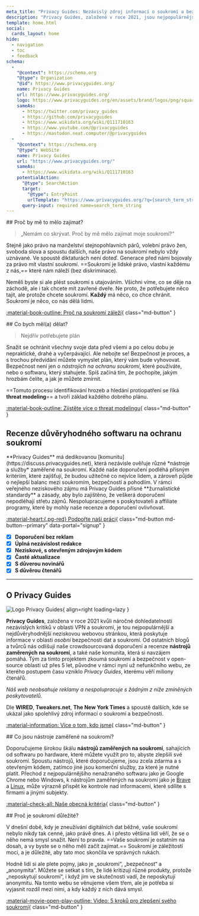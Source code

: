 ```yaml
---
meta_title: "Privacy Guides: Nezávislý zdroj informací o soukromí a bezpečnosti"
description: "Privacy Guides, založené v roce 2021, jsou nejpopulárnějším a nejdůvěryhodnějším neziskovým zdrojem pro hledání nástrojů na ochranu soukromí a učení se, jak lépe chránit svůj digitální život."
template: home.html
social:
  cards_layout: home
hide:
  - navigation
  - toc
  - feedback
schema:
  - 
    "@context": https://schema.org
    "@type": Organization
    "@id": https://www.privacyguides.org/
    name: Privacy Guides
    url: https://www.privacyguides.org/
    logo: https://www.privacyguides.org/en/assets/brand/logos/png/square/pg-yellow.png
    sameAs:
      - https://twitter.com/privacy_guides
      - https://github.com/privacyguides
      - https://www.wikidata.org/wiki/Q111710163
      - https://www.youtube.com/@privacyguides
      - https://mastodon.neat.computer/@privacyguides
  - 
    "@context": https://schema.org
    "@type": WebSite
    name: Privacy Guides
    url: "https://www.privacyguides.org/"
    sameAs:
      - https://www.wikidata.org/wiki/Q111710163
    potentialAction:
      "@type": SearchAction
      target:
        "@type": EntryPoint
        urlTemplate: "https://www.privacyguides.org/?q={search_term_string}"
      query-input: required name=search_term_string
---
```


<!-- markdownlint-disable -->
<div class="grid" markdown>
<div markdown>
## Proč by mě to mělo zajímat?

> „Nemám co skrývat. Proč by mě mělo zajímat moje soukromí?“

Stejně jako právo na manželství stejnopohlavních párů, volební právo žen, svoboda slova a spoustu dalších, naše právo na soukromí nebylo vždy uznávané. Ve spoustě diktaturách není doteď. Generace před námi bojovaly za právo mít vlastní soukromí. ==Soukromí je lidské právo, vlastní každému z nás,== které nám náleží (bez diskriminace).

Neměli byste si ale plést soukromí s utajováním. Všichni víme, co se děje na záchodě, ale i tak chcete mít zavřené dveře. Ne proto, že potřebujete něco tajit, ale protože chcete soukromí. **Každý** má něco, co chce chránit. Soukromí je něco, co nás dělá lidmi.

[:material-book-outline: Proč na soukromí záleží](basics/why-privacy-matters.md){ class="md-button" }
</div>

<div markdown>
## Co bych měl(a) dělat?

> Nejdřív potřebujete plán

Snažit se ochránit všechny svoje data před všemi a po celou dobu je nepraktické, drahé a vyčerpávající. Ale nebojte se! Bezpečnost je proces, a s trochou předvídání můžete vymyslet plán, který vám bude vyhovovat. Bezpečnost není jen o *nástrojích na ochranu soukromí*, které používáte, nebo o softwaru, který stahujete. Spíš začíná tím, že pochopíte, jakým hrozbám čelíte, a jak je můžete zmírnit.

==Tomuto procesu identifikování hrozeb a hledání protiopatření se říká **threat modeling**== a tvoří základ každého dobrého plánu.

[:material-book-outline: Zjistěte více o threat modelingu](basics/threat-modeling.md){ class="md-button" }
</div>
</div>

## Recenze důvěryhodného softwaru na ochranu soukromí

<div class="grid" markdown>

<div markdown>
**Privacy Guides** má dedikovanou [komunitu](https://discuss.privacyguides.net), která nezávisle ověřuje různé *nástroje a služby* zaměřené na soukromí. Každé naše doporučení podléhá přísným kritériím, které zajišťují, že budou užitečné co nejvíce lidem, a zároveň půjde o nejlepší balanc mezi soukromím, bezpečností a pohodlím. V rámci veřejného neziskového zájmu má Privacy Guides přísné **žurnalistické standardy** a zásady, aby bylo zajištěno, že veškerá doporučení nepodléhají střetu zájmů. Nespolupracujeme s poskytovateli a affiliate programy, které by mohly naše recenze a doporučení ovlivňovat.

[:material-heart:{.pg-red} Podpořte naši práci](about/donate.md){ class="md-button md-button--primary" data-portal="signup" }

</div>

- [x] **Doporučení bez reklam**
- [x] **Úplná nezávislost redakce**
- [x] **Neziskové, s otevřeným zdrojovým kódem**
- [x] **Časté aktualizace**
- [x] **S důverou novinářů**
- [x] **S důvěrou čtenářů**

</div>

---

## O Privacy Guides

![Logo Privacy Guides](assets/brand/logos/png/square/pg-yellow.png){ align=right loading=lazy }

**Privacy Guides**, založena v roce 2021 kvůli náročné dohledatelnosti nezávislých kritiků v oblasti VPN a soukromí, je tou nejpopulárnější a nejdůvěryhodnější neziskovou webovou stránkou, která poskytuje informace v oblasti *osobní* bezpečnosti dat a soukromí. Od ostatních blogů a tvůrců nás odlišují naše crowdsourcovaná doporučení a recenze **nástrojů zaměrených na soukromí**, a také naše komunita, která si navzájem pomáhá. Tým za tímto projektem zkoumá soukromí a bezpečnost v open-source oblasti už přes 5 let, původne v rámci nyní už nefunkčního webu, ze kterého postupem času vzniklo *Privacy Guides*, kterému věří miliony čtenářů.

*Náš web neobsahuje reklamy a nespolupracuje s žádným z níže zmíněných poskytovatelů.*

Dle **WIRED**, **Tweakers.net**, **The New York Times** a spoustě dalších, kde se ukázal jako spolehlivý zdroj informací o soukromí a bezpečnosti.

[:material-information: Více o tom, kdo jsme](about.md){ class="md-button" }

<div class="grid" markdown>
<div markdown>
## Co jsou nástroje zaměřené na soukromí?

Doporučujeme širokou škálu **nástrojů zaměřených na soukromí**, sahajících od softwaru po hardware, které můžete využít pro to, abyste zlepšili své soukromí. Spoustu nástrojů, které doporučujeme, jsou zcela zdarma a s otevřeným kódem, zatímco jiné jsou komerční služby, za které je nutné platit. Přechod z nejpopulárnějšího nenažraného softwaru jako je Google Chrome nebo Windows, k nástrojům zaměřených na soukromí jako je [Brave](desktop-browsers.md#brave) a [Linux](desktop.md), může výrazně přispět ke kontrole nad informacemi, které sdílíte s firmami a jinými subjekty.

[:material-check-all: Naše obecná kritéria](about/criteria.md){ class="md-button" }
</div>

<div markdown>
## Proč je soukromí důležité?

V dnešní době, kdy je zneužívání digitálních dat běžné, vaše soukromí nebylo nikdy tak cenné, jako právě dnes. A i přesto většina lidí věří, že se o něho nemá smysl snažit. Není to pravda. ==Vaše soukromí je ostatním na dosah, a vy byste se o něho měli začít zajímat.== Soukromí je záležitostí moci, a je důležité, aby tato moc skončila ve správných rukách.

Hodně lidí si ale plete pojmy, jako je „soukromí“, „bezpečnost“ a „anonymita“. Můžete se setkat s tím, že lidé kritizují různé produkty, protože „neposkytují soukromí“, i když jim ve skutečnosti vadí, že neposkytují anonymitu. Na tomto webu se věnujeme všem třem, ale je potřeba si vyjasnit rozdíl mezi nimi, a kdy každý z nich dává smysl.

[:material-movie-open-play-outline: Video: 5 kroků pro zlepšení svého soukromí](https://www.privacyguides.org/videos/2025/02/14/5-easy-steps-to-protect-yourself-online){ class="md-button" }
</div>
</div>
